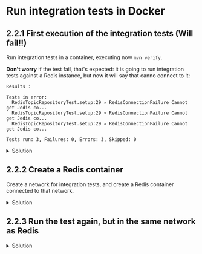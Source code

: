 # Run integration tests in Docker

## 2.2.1 First execution of the integration tests (Will fail!!)

Run integration tests in a container, executing now `mvn verify`.

**Don't worry** if the test fail, that's expected: it is going to run integration tests against a Redis instance, but now it will say that canno connect to it:

```
Results :

Tests in error: 
  RedisTopicRepositoryTest.setup:29 » RedisConnectionFailure Cannot get Jedis co...
  RedisTopicRepositoryTest.setup:29 » RedisConnectionFailure Cannot get Jedis co...
  RedisTopicRepositoryTest.setup:29 » RedisConnectionFailure Cannot get Jedis co...

Tests run: 3, Failures: 0, Errors: 3, Skipped: 0
```

<details>
<summary>Solution</summary>

```shell
docker run -it --rm \
  --volume $(pwd):/code \
  --volume /tmp/dockerm2:/tmp/.m2/repository \
  --workdir /code \
  maven:3.5-jdk-8-alpine mvn -Dmaven.repo.local=/tmp/.m2/repository verify
```
</details>

## 2.2.2 Create a Redis container

Create a network for integration tests, and create a Redis container connected to that network.

<details>
<summary>Solution</summary>

```shell
docker network create simplequeue-integration-tests
docker run -d --name redis \
  --network simplequeue-integration-tests \
  -p 6379:6379 \
  redis:4-alpine
```
</details>

## 2.2.3 Run the test again, but in the same network as Redis


<details>
<summary>Solution</summary>

```shell
mkdir -p /tmp/dockerm2
docker run -it --rm \
  --volume $(pwd):/code \
  --volume /tmp/dockerm2:/tmp/.m2/repository \
  --workdir /code \
  --network simplequeue-integration-tests \
  maven:3.5-jdk-8-alpine mvn -Dmaven.repo.local=/tmp/.m2/repository verify
```
</details>
